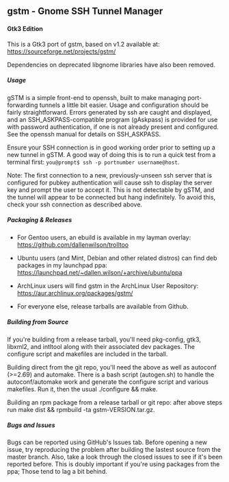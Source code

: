 gstm - Gnome SSH Tunnel Manager
---

#### Gtk3 Edition
This is a Gtk3 port of gstm, based on v1.2 available at: https://sourceforge.net/projects/gstm/

Dependencies on deprecated libgnome libraries have also been removed.

##### Usage
gSTM is a simple front-end to openssh, built to make managing port-forwarding tunnels a little bit easier. Usage and configuration should be fairly straightforward. Errors generated by ssh are caught and displayed, and an SSH_ASKPASS-compatible program (gAskpass) is provided for use with password authentication, if one is not already present and configured. See the openssh manual for details on SSH_ASKPASS.

Ensure your SSH connection is in good working order prior to setting up a new tunnel in gSTM. A good way of doing this is to run a quick test from a terminal first: `you@prompt$ ssh -p portnumber username@host`.

Note: The first connection to a new, previously-unseen ssh server that is configured for pubkey authentication will cause ssh to display the server key and prompt the user to accept it. This is not detectable by gSTM, and the tunnel will appear to be connected but hang indefinitely. To avoid this, check your ssh connection as described above.

##### Packaging & Releases
- For Gentoo users, an ebuild is available in my layman overlay: https://github.com/dallenwilson/trolltoo

- Ubuntu users (and Mint, Debian and other related distros) can find deb packages in my launchpad ppa: https://launchpad.net/~dallen.wilson/+archive/ubuntu/ppa

- ArchLinux users will find gstm in the ArchLinux User Repository: https://aur.archlinux.org/packages/gstm/

- For everyone else, release tarballs are available from Github.

##### Building from Source
If you're building from a release tarball, you'll need pkg-config, gtk3, libxml2, and intltool along with their associated dev packages. The configure script and makefiles are included in the tarball.

Building direct from the git repo, you'll need the above as well as autoconf (>=2.69) and automake. There is a bash script (autogen.sh) to handle the autoconf/automake work and generate the configure script and various makefiles. Run it, then the usual ./configure && make.

Building an rpm package from a release tarball or git repo:  after above steps run make dist && rpmbuild -ta gstm-VERSION.tar.gz.

##### Bugs and Issues
Bugs can be reported using GitHub's Issues tab. Before opening a new issue, try reproducing the problem after building the lastest source from the master branch. Also, take a look through the closed issues to see if it's been reported before. This is doubly important if you're using packages from the ppa; Those tend to lag a bit behind.
